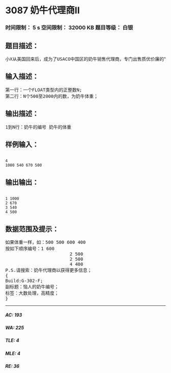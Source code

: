 # 3087 奶牛代理商II   
### 时间限制： 5 s     空间限制： 32000 KB     题目等级： 白银  
## 题目描述：  

<pre>
小X从美国回来后，成为了USACO中国区的奶牛销售代理商，专门出售质优价廉的“FJ”牌奶牛，因此生意很好。由于她订购了一大批，共N头奶牛，为防止丢失，必须进行标号。小X希望你按奶牛的体重降序排列.
</pre>
  
  
## 输入描述：  

<pre>
第一行：一个FLOAT类型内的正整数N;
第二行：N个500至2000内的数，为奶牛体重；
</pre>
  
  
## 输出描述：  

<pre>
1到N行：奶牛的编号 奶牛的体重
</pre>
  
  
## 样例输入：  

<pre><code>
4
1000 540 670 500
</code></pre>
  
  
## 输出输出：  

<pre><code>
1 1000
2 670
3 540
4 500
</code></pre>
  
  
## 数据范围及提示：  

<pre>
如果体重一样，如：500 500 600 400
按如下顺序编号：1 600
                        2 500
                        2 500
                        4 400
P.S.请搜索：奶牛代理商以获得更多信息；
{
Build:G-302-F;
副标题：恼人的奶牛编号；
标签：大数处理，高精度；  
} 
</pre>
  
  
***  

##### AC: 193  
##### WA: 225  
##### TLE: 4  
##### MLE: 4  
##### RE: 36  
